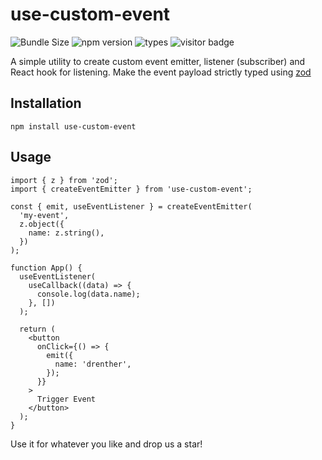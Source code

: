 # use-custom-event

![Bundle Size](https://img.shields.io/bundlephobia/minzip/use-custom-event) ![npm version](https://badgen.net/npm/v/use-custom-event) ![types](https://badgen.net/npm/types/use-custom-event) ![visitor badge](https://visitor-badge.glitch.me/badge?page_id=use-custom-event)

A simple utility to create custom event emitter, listener (subscriber) and React hook for listening. Make the event payload strictly typed using [zod](https://github.com/colinhacks/zod)

## Installation

```shell
npm install use-custom-event
```

## Usage

```tsx
import { z } from 'zod';
import { createEventEmitter } from 'use-custom-event';

const { emit, useEventListener } = createEventEmitter(
  'my-event',
  z.object({
    name: z.string(),
  })
);

function App() {
  useEventListener(
    useCallback((data) => {
      console.log(data.name);
    }, [])
  );

  return (
    <button
      onClick={() => {
        emit({
          name: 'drenther',
        });
      }}
    >
      Trigger Event
    </button>
  );
}
```

Use it for whatever you like and drop us a star!
